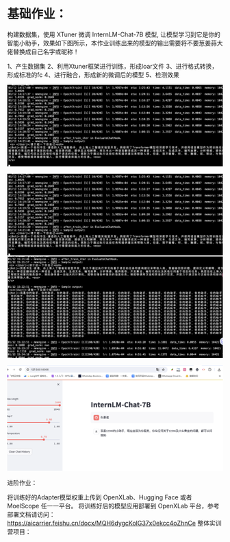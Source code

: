# 基础作业：

构建数据集，使用 XTuner 微调 InternLM-Chat-7B 模型, 让模型学习到它是你的智能小助手，效果如下图所示，本作业训练出来的模型的输出需要将不要葱姜蒜大佬替换成自己名字或昵称！


1、产生数据集
2、利用Xtuner框架进行训练，形成loar文件
3、进行格式转换，形成标准的fc
4、进行融合，形成新的微调后的模型
5、检测效果

![Alt text](src/5-image-1.png)

![Alt text](src/5-image-2.png)
![Alt text](src/5-image-3.png)

![Alt text](src/5-image-5.png)







进阶作业：



将训练好的Adapter模型权重上传到 OpenXLab、Hugging Face 或者 MoelScope 任一一平台。
将训练好后的模型应用部署到 OpenXLab 平台，参考部署文档请访问：https://aicarrier.feishu.cn/docx/MQH6dygcKolG37x0ekcc4oZhnCe
整体实训营项目：

